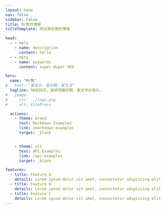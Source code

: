 ```yaml
---
layout: home
nav: false
sidebar: false
title: Mr焦的博客
titleTemplate: 欢迎来到我的博客

head:
  - - meta
    - name: description
      content: hello
  - - meta
    - name: keywords
      content: super duper SEO

hero:
  name: "Mr焦"
#   text: "爱音乐、爱折腾、爱生活"
  tagline: 90后码农，爱研究瞎折腾，爱文学烂笔头。
#   image:
#     src: ../logo.png
#     alt: VitePress

  actions:
    - theme: brand
      text: Markdown Examples
      link: /markdown-examples
      target: _blank


    - theme: alt
      text: API Examples
      link: /api-examples
      target: _blank

features:
  - title: Feature A
    details: Lorem ipsum dolor sit amet, consectetur adipiscing elit
  - title: Feature B
    details: Lorem ipsum dolor sit amet, consectetur adipiscing elit
  - title: Feature C
    details: Lorem ipsum dolor sit amet, consectetur adipiscing elit
---
```


<!-- <script setup>
import IndexPage from '../scr/page/index/IndexPage.vue';
</script>

<IndexPage/> -->
